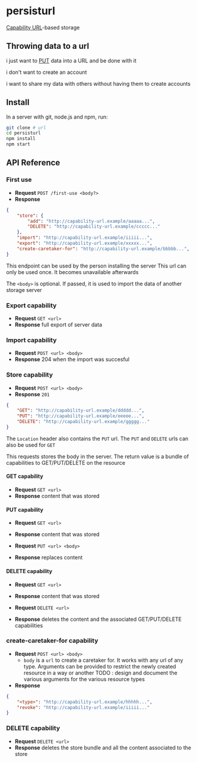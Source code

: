 # persisturl

[Capability URL](https://w3ctag.github.io/capability-urls/)-based storage

## Throwing data to a url

i just want to [PUT](https://developer.mozilla.org/en-US/docs/Web/HTTP/Methods/PUT) data into a URL and be done with it

i don't want to create an account

i want to share my data with others without having them to create accounts


## Install

In a server with git, node.js and npm, run:

```sh
git clone # url
cd persisturl
npm install
npm start
```

## API Reference

### First use

- **Request** `POST /first-use <body?>`
- **Response**
```json
{
    "store": {
        "add": "http://capability-url.example/aaaaa...",
        "DELETE": "http://capability-url.example/ccccc..."
    },
    "import": "http://capability-url.example/iiiii...",
    "export": "http://capability-url.example/xxxxx...",
    "create-caretaker-for": "http://capability-url.example/bbbbb...",
}
```

This endpoint can be used by the person installing the server
This url can only be used once. It becomes unavailable afterwards

The `<body>` is optional. If passed, it is used to import the data of another storage server


### Export capability

- **Request** `GET <url>`
- **Response** full export of server data


### Import capability

- **Request** `POST <url> <body>`
- **Response** 204 when the import was succesful


### Store capability

- **Request** `POST <url> <body>`
- **Response**
`201`
```json
{
    "GET": "http://capability-url.example/ddddd...",
    "PUT": "http://capability-url.example/eeeee...",
    "DELETE": "http://capability-url.example/ggggg..."
}
```
The `Location` header also contains the `PUT` url. The `PUT` and `DELETE` urls can also be used for `GET`

This requests stores the body in the server. The return value is a bundle of capabilities to GET/PUT/DELETE on the resource


#### GET capability

- **Request** `GET <url>`
- **Response** content that was stored


#### PUT capability

- **Request** `GET <url>`
- **Response** content that was stored

- **Request** `PUT <url> <body>`
- **Response** replaces content


#### DELETE capability

- **Request** `GET <url>`
- **Response** content that was stored

- **Request** `DELETE <url>`
- **Response** deletes the content and the associated GET/PUT/DELETE capabilities


### create-caretaker-for capability

- **Request** `POST <url> <body>`
    - `body` is a `url` to create a caretaker for. It works with any url of any type. Arguments can be provided to restrict the newly created resource in a way or another
    TODO : design and document the various arguments for the various resource types
- **Response**
```json
{
    "<type>": "http://capability-url.example/hhhhh...",
    "revoke": "http://capability-url.example/iiiii..."
}
```


### DELETE capability

- **Request** `DELETE <url>`
- **Response** deletes the store bundle and all the content associated to the store